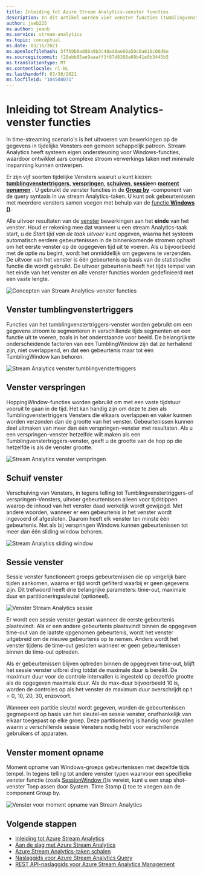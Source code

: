 ```yaml
---
title: Inleiding tot Azure Stream Analytics-venster functies
description: In dit artikel worden vier venster functies (tumblingvenstertriggers, verspringen, verschuiving, sessie) beschreven die worden gebruikt in Azure Stream Analytics taken.
author: jseb225
ms.author: jeanb
ms.service: stream-analytics
ms.topic: conceptual
ms.date: 03/16/2021
ms.openlocfilehash: 5ff59b0add8a9b3c48ad8ae80a50c0a816c08d6e
ms.sourcegitcommit: f28ebb95ae9aaaff3f87d8388a09b41e0b3445b5
ms.translationtype: MT
ms.contentlocale: nl-NL
ms.lasthandoff: 03/30/2021
ms.locfileid: "104588071"
---
```

# <a name="introduction-to-stream-analytics-windowing-functions"></a>Inleiding tot Stream Analytics-venster functies

In time-streaming scenario's is het uitvoeren van bewerkingen op de gegevens in tijdelijke Vensters een gemeen schappelijk patroon. Stream Analytics heeft systeem eigen ondersteuning voor Windows-functies, waardoor ontwikkel aars complexe stroom verwerkings taken met minimale inspanning kunnen ontwerpen.

Er zijn vijf soorten tijdelijke Vensters waaruit u kunt kiezen: [**tumblingvenstertriggers**](/stream-analytics-query/tumbling-window-azure-stream-analytics), [**verspringen**](/stream-analytics-query/hopping-window-azure-stream-analytics), [**schuiven**](/stream-analytics-query/sliding-window-azure-stream-analytics), [**sessie**](/stream-analytics-query/session-window-azure-stream-analytics)en [**moment opnamen**](/stream-analytics-query/snapshot-window-azure-stream-analytics) .  U gebruikt de venster functies in de [**Group by**](/stream-analytics-query/group-by-azure-stream-analytics) -component van de query syntaxis in uw stream Analytics-taken. U kunt ook gebeurtenissen met meerdere vensters samen voegen met behulp van de [functie **Windows ()**](/stream-analytics-query/windows-azure-stream-analytics).

Alle uitvoer resultaten van de [venster](/stream-analytics-query/windowing-azure-stream-analytics) bewerkingen aan het **einde** van het venster. Houd er rekening mee dat wanneer u een stream Analytics-taak start, u de *Start tijd van de taak uitvoer* kunt opgeven, waarna het systeem automatisch eerdere gebeurtenissen in de binnenkomende stromen ophaalt om het eerste venster op de opgegeven tijd uit te voeren. Als u bijvoorbeeld met de optie *nu* begint, wordt het onmiddellijk om gegevens te verzenden. De uitvoer van het venster is één gebeurtenis op basis van de statistische functie die wordt gebruikt. De uitvoer gebeurtenis heeft het tijds tempel van het einde van het venster en alle venster functies worden gedefinieerd met een vaste lengte. 

![Concepten van Stream Analytics-venster functies](media/stream-analytics-window-functions/stream-analytics-window-functions-conceptual.png)

## <a name="tumbling-window"></a>Venster tumblingvenstertriggers
Functies van het tumblingvenstertriggers-venster worden gebruikt om een gegevens stroom te segmenteren in verschillende tijds segmenten en een functie uit te voeren, zoals in het onderstaande voor beeld. De belangrijkste onderscheidende factoren van een TumblingWindow zijn dat ze herhalend zijn, niet overlappend, en dat een gebeurtenis maar tot één TumblingWindow kan behoren.

![Stream Analytics venster tumblingvenstertriggers](media/stream-analytics-window-functions/stream-analytics-window-functions-tumbling-intro.png)

## <a name="hopping-window"></a>Venster verspringen
HoppingWindow-functies worden gebruikt om met een vaste tijdstuur vooruit te gaan in de tijd. Het kan handig zijn om deze te zien als Tumblingvenstertriggers Vensters die elkaars overlappen en vaker kunnen worden verzonden dan de grootte van het venster. Gebeurtenissen kunnen deel uitmaken van meer dan één verspringen-venster met resultaten. Als u een verspringen-venster hetzelfde wilt maken als een Tumblingvenstertriggers-venster, geeft u de grootte van de hop op die hetzelfde is als de venster grootte. 

![Stream Analytics venster verspringen](media/stream-analytics-window-functions/stream-analytics-window-functions-hopping-intro.png)

## <a name="sliding-window"></a>Schuif venster

Verschuiving van Vensters, in tegens telling tot Tumblingvenstertriggers-of verspringen-Vensters, uitvoer gebeurtenissen alleen voor tijdstippen waarop de inhoud van het venster daad werkelijk wordt gewijzigd. Met andere woorden, wanneer er een gebeurtenis in het venster wordt ingevoerd of afgesloten. Daarom heeft elk venster ten minste één gebeurtenis. Net als bij verspringen Windows kunnen gebeurtenissen tot meer dan één sliding window behoren.

![Stream Analytics sliding window](media/stream-analytics-window-functions/stream-analytics-window-functions-sliding-intro.png)

## <a name="session-window"></a>Sessie venster
Sessie venster functioneert groeps gebeurtenissen die op vergelijk bare tijden aankomen, waarna er tijd wordt gefilterd waarbij er geen gegevens zijn. Dit trefwoord heeft drie belangrijke parameters: time-out, maximale duur en partitioneringssleutel (optioneel).

![Venster Stream Analytics sessie](media/stream-analytics-window-functions/stream-analytics-window-functions-session-intro.png)

Er wordt een sessie venster gestart wanneer de eerste gebeurtenis plaatsvindt. Als er een andere gebeurtenis plaatsvindt binnen de opgegeven time-out van de laatste opgenomen gebeurtenis, wordt het venster uitgebreid om de nieuwe gebeurtenis op te nemen. Anders wordt het venster tijdens de time-out gesloten wanneer er geen gebeurtenissen binnen de time-out optreden.

Als er gebeurtenissen blijven optreden binnen de opgegeven time-out, blijft het sessie venster uitbrei ding totdat de maximale duur is bereikt. De maximum duur voor de controle intervallen is ingesteld op dezelfde grootte als de opgegeven maximale duur. Als de max-duur bijvoorbeeld 10 is, worden de controles op als het venster de maximum duur overschrijdt op t = 0, 10, 20, 30, enzovoort.

Wanneer een partitie sleutel wordt gegeven, worden de gebeurtenissen gegroepeerd op basis van het sleutel-en sessie venster, onafhankelijk van elkaar toegepast op elke groep. Deze partitionering is handig voor gevallen waarin u verschillende sessie Vensters nodig hebt voor verschillende gebruikers of apparaten.

## <a name="snapshot-window"></a>Venster moment opname

Moment opname van Windows-groeps gebeurtenissen met dezelfde tijds tempel. In tegens telling tot andere venster typen waarvoor een specifieke venster functie (zoals [SessionWindow ()](/stream-analytics-query/session-window-azure-stream-analytics)is vereist, kunt u een snap shot-venster Toep assen door System. Time Stamp () toe te voegen aan de component Group by.

![Venster voor moment opname van Stream Analytics](media/stream-analytics-window-functions/snapshot.png)

## <a name="next-steps"></a>Volgende stappen
* [Inleiding tot Azure Stream Analytics](stream-analytics-introduction.md)
* [Aan de slag met Azure Stream Analytics](stream-analytics-real-time-fraud-detection.md)
* [Azure Stream Analytics-taken schalen](stream-analytics-scale-jobs.md)
* [Naslaggids voor Azure Stream Analytics Query](/stream-analytics-query/stream-analytics-query-language-reference)
* [REST API-naslaggids voor Azure Stream Analytics Management](/rest/api/streamanalytics/)
